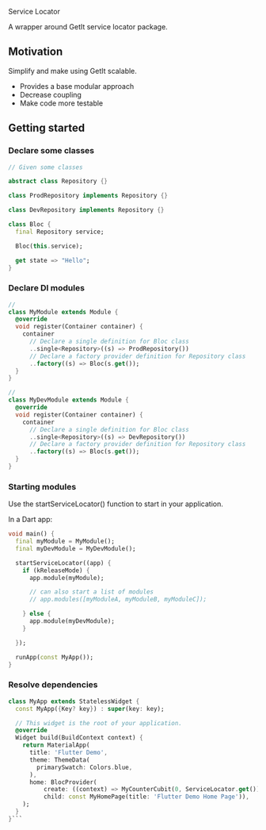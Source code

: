 
Service Locator

A wrapper around GetIt service locator package.

## Motivation

Simplify and make using GetIt scalable.

 - Provides a base modular approach
 - Decrease coupling
 - Make code more testable
 
## Getting started

### Declare some classes 

```dart
// Given some classes 

abstract class Repository {}

class ProdRepository implements Repository {}

class DevRepository implements Repository {}

class Bloc {
  final Repository service;

  Bloc(this.service);

  get state => "Hello";
}
```


### Declare DI modules

```dart
//
class MyModule extends Module {
  @override
  void register(Container container) {
    container
      // Declare a single definition for Bloc class  
      ..single<Repository>((s) => ProdRepository())
      // Declare a factory provider definition for Repository class
      ..factory((s) => Bloc(s.get());
  }
}

//
class MyDevModule extends Module {
  @override
  void register(Container container) {
    container
      // Declare a single definition for Bloc class  
      ..single<Repository>((s) => DevRepository())
      // Declare a factory provider definition for Repository class
      ..factory((s) => Bloc(s.get());
  }
}
```

### Starting modules

Use the startServiceLocator() function to start in your application.

In a Dart app:

```dart
void main() {
  final myModule = MyModule();
  final myDevModule = MyDevModule();

  startServiceLocator((app) {
    if (kReleaseMode) {
      app.module(myModule);

      // can also start a list of modules
      // app.modules([myModuleA, myModuleB, myModuleC]);

    } else {
      app.module(myDevModule);
    }

  });

  runApp(const MyApp());
}
```

### Resolve dependencies

```dart
class MyApp extends StatelessWidget {
  const MyApp({Key? key}) : super(key: key);

  // This widget is the root of your application.
  @override
  Widget build(BuildContext context) {
    return MaterialApp(
      title: 'Flutter Demo',
      theme: ThemeData(
        primarySwatch: Colors.blue,
      ),
      home: BlocProvider(
          create: ((context) => MyCounterCubit(0, ServiceLocator.get())),
          child: const MyHomePage(title: 'Flutter Demo Home Page')),
    );
  }
}```